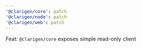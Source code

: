 ```yaml
---
'@clarigen/core': patch
'@clarigen/node': patch
'@clarigen/web': patch
---
```


Feat: `@clarigen/core` exposes simple read-only client
